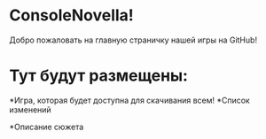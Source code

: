 # ConsoleNovella!
Добро пожаловать на главную страничку нашей игры на GitHub!
# Тут будут размещены:
*Игра, которая будет доступна для скачивания всем! *Список изменений

*Описание сюжета
